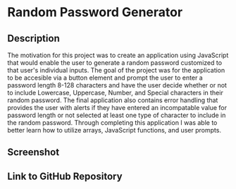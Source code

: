 # Random Password Generator

## Description
The motivation for this project was to create an application using JavaScript that would enable the user to generate a random password customized to that user's individual inputs.
The goal of the project was for the application to be accesible via a button element and prompt the user to enter a password length 8-128 characters and have the user decide whether or not to include Lowercase, Uppercase, Number, and Special characters in their random password.
The final application also contains error handling that provides the user with alerts if they have entered an incompatable value for password length or not selected at least one type of character to include in the random password.
Through completing this application I was able to better learn how to utilize arrays, JavaScript functions, and user prompts.

## Screenshot

## Link to GitHub Repository

